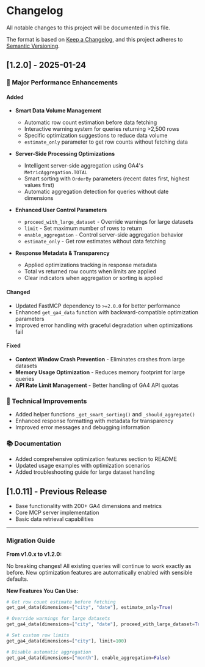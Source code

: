 # Changelog

All notable changes to this project will be documented in this file.

The format is based on [Keep a Changelog](https://keepachangelog.com/en/1.0.0/),
and this project adheres to [Semantic Versioning](https://semver.org/spec/v2.0.0.html).

## [1.2.0] - 2025-01-24

### 🚀 Major Performance Enhancements

#### Added
- **Smart Data Volume Management**
  - Automatic row count estimation before data fetching
  - Interactive warning system for queries returning >2,500 rows
  - Specific optimization suggestions to reduce data volume
  - `estimate_only` parameter to get row counts without fetching data

- **Server-Side Processing Optimizations**
  - Intelligent server-side aggregation using GA4's `MetricAggregation.TOTAL`
  - Smart sorting with `OrderBy` parameters (recent dates first, highest values first)
  - Automatic aggregation detection for queries without date dimensions

- **Enhanced User Control Parameters**
  - `proceed_with_large_dataset` - Override warnings for large datasets
  - `limit` - Set maximum number of rows to return
  - `enable_aggregation` - Control server-side aggregation behavior
  - `estimate_only` - Get row estimates without data fetching

- **Response Metadata & Transparency**
  - Applied optimizations tracking in response metadata
  - Total vs returned row counts when limits are applied
  - Clear indicators when aggregation or sorting is applied

#### Changed
- Updated FastMCP dependency to `>=2.0.0` for better performance
- Enhanced `get_ga4_data` function with backward-compatible optimization parameters
- Improved error handling with graceful degradation when optimizations fail

#### Fixed
- **Context Window Crash Prevention** - Eliminates crashes from large datasets
- **Memory Usage Optimization** - Reduces memory footprint for large queries
- **API Rate Limit Management** - Better handling of GA4 API quotas

### 🔧 Technical Improvements
- Added helper functions `_get_smart_sorting()` and `_should_aggregate()`
- Enhanced response formatting with metadata for transparency
- Improved error messages and debugging information

### 📚 Documentation
- Added comprehensive optimization features section to README
- Updated usage examples with optimization scenarios
- Added troubleshooting guide for large dataset handling

## [1.0.11] - Previous Release
- Base functionality with 200+ GA4 dimensions and metrics
- Core MCP server implementation
- Basic data retrieval capabilities

---

### Migration Guide

**From v1.0.x to v1.2.0:**

No breaking changes! All existing queries will continue to work exactly as before. New optimization features are automatically enabled with sensible defaults.

**New Features You Can Use:**
```python
# Get row count estimate before fetching
get_ga4_data(dimensions=["city", "date"], estimate_only=True)

# Override warnings for large datasets
get_ga4_data(dimensions=["city", "date"], proceed_with_large_dataset=True)

# Set custom row limits
get_ga4_data(dimensions=["city"], limit=100)

# Disable automatic aggregation
get_ga4_data(dimensions=["month"], enable_aggregation=False)
```